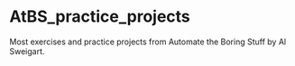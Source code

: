 # AtBS_practice_projects

Most exercises and practice projects from Automate the Boring Stuff by Al Sweigart.
